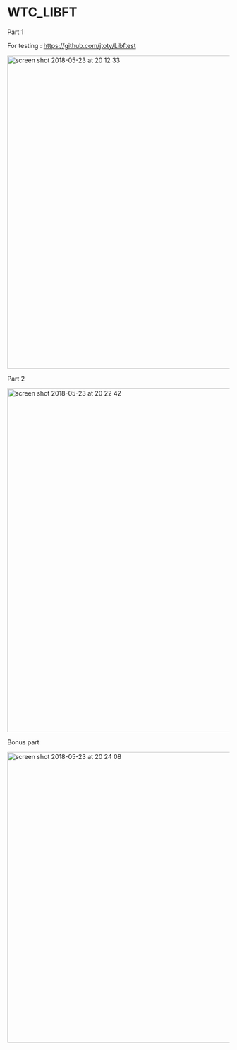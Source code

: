 # WTC_LIBFT

Part 1

For testing : https://github.com/jtoty/Libftest

<img width="708" alt="screen shot 2018-05-23 at 20 12 33" src="https://user-images.githubusercontent.com/19935098/40443502-cd3f27da-5ec6-11e8-918b-4e033ea2c188.png">

Part 2

<img width="777" alt="screen shot 2018-05-23 at 20 22 42" src="https://user-images.githubusercontent.com/19935098/40443583-15ecf296-5ec7-11e8-899c-7b85a1b8950c.png">

Bonus part

<img width="657" alt="screen shot 2018-05-23 at 20 24 08" src="https://user-images.githubusercontent.com/19935098/40443650-482437d8-5ec7-11e8-83db-8c9203ba7ddc.png">
